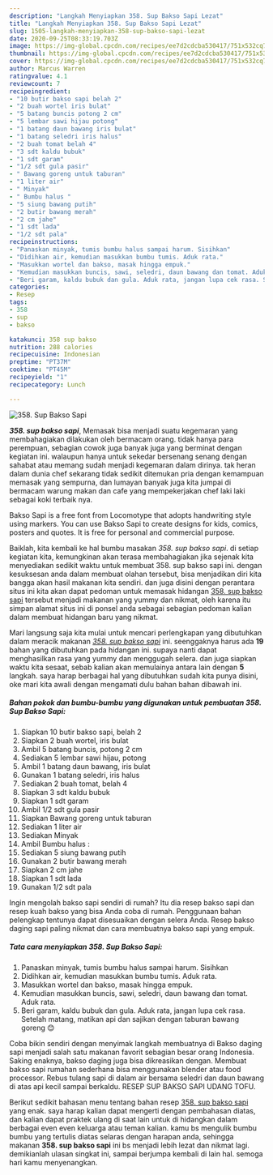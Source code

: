 ```yaml
---
description: "Langkah Menyiapkan 358. Sup Bakso Sapi Lezat"
title: "Langkah Menyiapkan 358. Sup Bakso Sapi Lezat"
slug: 1505-langkah-menyiapkan-358-sup-bakso-sapi-lezat
date: 2020-09-25T08:33:19.703Z
image: https://img-global.cpcdn.com/recipes/ee7d2cdcba530417/751x532cq70/358-sup-bakso-sapi-foto-resep-utama.jpg
thumbnail: https://img-global.cpcdn.com/recipes/ee7d2cdcba530417/751x532cq70/358-sup-bakso-sapi-foto-resep-utama.jpg
cover: https://img-global.cpcdn.com/recipes/ee7d2cdcba530417/751x532cq70/358-sup-bakso-sapi-foto-resep-utama.jpg
author: Marcus Warren
ratingvalue: 4.1
reviewcount: 7
recipeingredient:
- "10 butir bakso sapi belah 2"
- "2 buah wortel iris bulat"
- "5 batang buncis potong 2 cm"
- "5 lembar sawi hijau potong"
- "1 batang daun bawang iris bulat"
- "1 batang seledri iris halus"
- "2 buah tomat belah 4"
- "3 sdt kaldu bubuk"
- "1 sdt garam"
- "1/2 sdt gula pasir"
- " Bawang goreng untuk taburan"
- "1 liter air"
- " Minyak"
- " Bumbu halus "
- "5 siung bawang putih"
- "2 butir bawang merah"
- "2 cm jahe"
- "1 sdt lada"
- "1/2 sdt pala"
recipeinstructions:
- "Panaskan minyak, tumis bumbu halus sampai harum. Sisihkan"
- "Didihkan air, kemudian masukkan bumbu tumis. Aduk rata."
- "Masukkan wortel dan bakso, masak hingga empuk."
- "Kemudian masukkan buncis, sawi, seledri, daun bawang dan tomat. Aduk rata."
- "Beri garam, kaldu bubuk dan gula. Aduk rata, jangan lupa cek rasa. Setelah matang, matikan api dan sajikan dengan taburan bawang goreng 😊"
categories:
- Resep
tags:
- 358
- sup
- bakso

katakunci: 358 sup bakso 
nutrition: 288 calories
recipecuisine: Indonesian
preptime: "PT37M"
cooktime: "PT45M"
recipeyield: "1"
recipecategory: Lunch

---
```



![358. Sup Bakso Sapi](https://img-global.cpcdn.com/recipes/ee7d2cdcba530417/751x532cq70/358-sup-bakso-sapi-foto-resep-utama.jpg)

<b><i>358. sup bakso sapi</i></b>, Memasak bisa menjadi suatu kegemaran yang membahagiakan dilakukan oleh bermacam orang. tidak hanya para perempuan, sebagian cowok juga banyak juga yang berminat dengan kegiatan ini. walaupun hanya untuk sekedar bersenang senang dengan sahabat atau memang sudah menjadi kegemaran dalam dirinya. tak heran dalam dunia chef sekarang tidak sedikit ditemukan pria dengan kemampuan memasak yang sempurna, dan lumayan banyak juga kita jumpai di bermacam warung makan dan cafe yang mempekerjakan chef laki laki sebagai koki terbaik nya.

Bakso Sapi is a free font from Locomotype that adopts handwriting style using markers. You can use Bakso Sapi to create designs for kids, comics, posters and quotes. It is free for personal and commercial purpose.

Baiklah, kita kembali ke hal bumbu masakan <i>358. sup bakso sapi</i>. di setiap kegiatan kita, kemungkinan akan terasa membahagiakan jika sejenak kita menyediakan sedikit waktu untuk membuat 358. sup bakso sapi ini. dengan kesuksesan anda dalam membuat olahan tersebut, bisa menjadikan diri kita bangga akan hasil makanan kita sendiri. dan juga disini dengan perantara situs ini kita akan dapat pedoman untuk memasak hidangan <u>358. sup bakso sapi</u> tersebut menjadi makanan yang yummy dan nikmat, oleh karena itu simpan alamat situs ini di ponsel anda sebagai sebagian pedoman kalian dalam membuat hidangan baru yang nikmat.


Mari langsung saja kita mulai untuk mencari perlengkapan yang dibutuhkan dalam meracik makanan <u><i>358. sup bakso sapi</i></u> ini. seenggaknya harus ada <b>19</b> bahan yang dibutuhkan pada hidangan ini. supaya nanti dapat menghasilkan rasa yang yummy dan menggugah selera. dan juga siapkan waktu kita sesaat, sebab kalian akan memulainya antara lain dengan <b>5</b> langkah. saya harap berbagai hal yang dibutuhkan sudah kita punya disini, oke mari kita awali dengan mengamati dulu bahan bahan dibawah ini.

<!--inarticleads1-->

##### Bahan pokok dan bumbu-bumbu yang digunakan untuk pembuatan 358. Sup Bakso Sapi:

1. Siapkan 10 butir bakso sapi, belah 2
1. Siapkan 2 buah wortel, iris bulat
1. Ambil 5 batang buncis, potong 2 cm
1. Sediakan 5 lembar sawi hijau, potong
1. Ambil 1 batang daun bawang, iris bulat
1. Gunakan 1 batang seledri, iris halus
1. Sediakan 2 buah tomat, belah 4
1. Siapkan 3 sdt kaldu bubuk
1. Siapkan 1 sdt garam
1. Ambil 1/2 sdt gula pasir
1. Siapkan  Bawang goreng untuk taburan
1. Sediakan 1 liter air
1. Sediakan  Minyak
1. Ambil  Bumbu halus :
1. Sediakan 5 siung bawang putih
1. Gunakan 2 butir bawang merah
1. Siapkan 2 cm jahe
1. Siapkan 1 sdt lada
1. Gunakan 1/2 sdt pala


Ingin mengolah bakso sapi sendiri di rumah? Itu dia resep bakso sapi dan resep kuah bakso yang bisa Anda coba di rumah. Penggunaan bahan pelengkap tentunya dapat disesuaikan dengan selera Anda. Resep bakso daging sapi paling nikmat dan cara membuatnya bakso sapi yang empuk. 

<!--inarticleads2-->

##### Tata cara menyiapkan 358. Sup Bakso Sapi:

1. Panaskan minyak, tumis bumbu halus sampai harum. Sisihkan
1. Didihkan air, kemudian masukkan bumbu tumis. Aduk rata.
1. Masukkan wortel dan bakso, masak hingga empuk.
1. Kemudian masukkan buncis, sawi, seledri, daun bawang dan tomat. Aduk rata.
1. Beri garam, kaldu bubuk dan gula. Aduk rata, jangan lupa cek rasa. Setelah matang, matikan api dan sajikan dengan taburan bawang goreng 😊


Coba bikin sendiri dengan menyimak langkah membuatnya di Bakso daging sapi menjadi salah satu makanan favorit sebagian besar orang Indonesia. Saking enaknya, bakso daging juga bisa dikreasikan dengan. Membuat bakso sapi rumahan sederhana bisa menggunakan blender atau food processor. Rebus tulang sapi di dalam air bersama seledri dan daun bawang di atas api kecil sampai berkaldu. RESEP SUP BAKSO SAPI UDANG TOFU. 

Berikut sedikit bahasan menu tentang bahan resep <u>358. sup bakso sapi</u> yang enak. saya harap kalian dapat mengerti dengan pembahasan diatas, dan kalian dapat praktek ulang di saat lain untuk di hidangkan dalam berbagai even even keluarga atau teman kalian. kamu bs mengulik bumbu bumbu yang tertulis diatas selaras dengan harapan anda, sehingga makanan <b>358. sup bakso sapi</b> ini bs menjadi lebih lezat dan nikmat lagi. demikianlah ulasan singkat ini, sampai berjumpa kembali di lain hal. semoga hari kamu menyenangkan.
